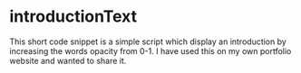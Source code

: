 # introductionText
This short code snippet is a simple script which display an introduction by increasing the words opacity from 0-1. I have used this on my own portfolio website and wanted to share it.
